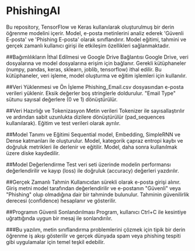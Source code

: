 # PhishingAI
Bu repository, TensorFlow ve Keras kullanılarak oluşturulmuş bir derin öğrenme modelini içerir. Model, e-posta metinlerini analiz ederek 'Güvenli E-posta' ve 'Phishing E-posta' olarak sınıflandırır. Model eğitimi, tahmini ve gerçek zamanlı kullanıcı girişi ile etkileşim özellikleri sağlanmaktadır.


##Bağımlılıkların İthal Edilmesi ve Google Drive Bağlantısı
Google Drive, veri dosyalarına ve model dosyalarına erişim için bağlanır.
Gerekli kütüphaneler (numpy, pandas, keras, sklearn, joblib, tensorflow) ithal edilir. Bu kütüphaneler, veri işleme, model oluşturma ve eğitim işlemleri için kullanılır.


##Veri Yüklenmesi ve Ön İşleme
Phishing_Email.csv dosyasından e-posta verileri yüklenir.
Eksik değerler boş stringlerle doldurulur.
"Email Type" sütunu sayısal değerlere (0 ve 1) dönüştürülür.


##Veri Hazırlığı ve Tokenizasyon
Metin verileri Tokenizer ile sayısallaştırılır ve ardından sabit uzunlukta dizilere dönüştürülür (pad_sequences kullanılarak).
Eğitim ve test verileri olarak ayrılır.


##Model Tanımı ve Eğitimi
Sequential model, Embedding, SimpleRNN ve Dense katmanları ile oluşturulur.
Model, kategorik çapraz entropi kaybı ve doğruluk metrikleri ile derlenir ve eğitilir.
Model, daha sonra kullanılmak üzere diske kaydedilir.


##Model Değerlendirme
Test veri seti üzerinde modelin performansı değerlendirilir ve kayıp (loss) ile doğruluk (accuracy) değerleri yazdırılır.

##Gerçek Zamanlı Tahmin
Kullanıcıdan sürekli olarak e-posta girişi alınır.
Giriş metni model tarafından değerlendirilir ve e-postanın "Güvenli" veya "Phishing" olup olmadığına dair bir tahminde bulunulur.
Tahminin güvenilirlik derecesi (confidence) hesaplanır ve gösterilir.

##Programın Güvenli Sonlandırılması
Program, kullanıcı Ctrl+C ile kesintiye uğrattığında uygun bir mesaj ile sonlandırılır.



###Bu yazılım, metin sınıflandırma problemlerini çözmek için tipik bir derin öğrenme iş akışı gösterilir ve gerçek dünyada spam veya phishing tespiti gibi uygulamalar için temel teşkil edebilir.






